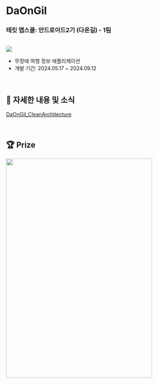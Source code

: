 # DaOnGil
### 테킷 앱스쿨: 안드로이드2기 (다온길) - 1팀

<br/>

<img src="https://github.com/user-attachments/assets/c4ba9df5-e5e1-451c-86ef-5ca4894504a4"/>

- 무장애 여행 정보 애플리케이션
- 개발 기간: 2024.05.17 ~ 2024.09.12

<br/>

## 📢 자세한 내용 및 소식
[DaOnGil_CleanArchitecture](https://github.com/Journey-Together/DaOnGil_CleanArchitecture)

<br/>

## 🏆 Prize
<img src="https://github.com/APP-Android2/FinalProject-DaOnGil/assets/84930748/51103819-ad16-4c49-a7b1-0f50243c7782" width="400" height="600"/>
